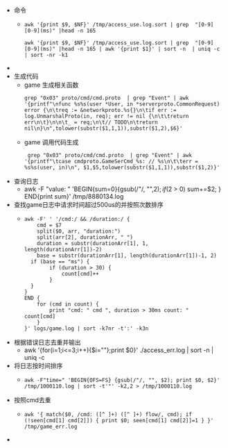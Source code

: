 - 命令
	- ```
	  awk '{print $9, $NF}' /tmp/access_use.log.sort | grep  "[0-9][0-9](ms)" |head -n 165
	  
	  awk '{print $9, $NF}' /tmp/access_use.log.sort | grep  "[0-9][0-9](ms)" |head -n 165 | awk '{print $1}' | sort -n  | uniq -c | sort -nr -k1
	  ```
-
- 生成代码
	- game 生成相关函数
	  ```
	  grep "0x03" proto/cmd/cmd.proto  | grep "Event" | awk '{printf"\nfunc %s%s(user *User, in *serverproto.CommonRequest) error {\n\treq := &networkproto.%s{}\n\tif err := log.UnmarshalProto(in, req); err != nil {\n\t\treturn err\n\t}\n\n\t_ = req;\n\t// TODO\n\treturn nil\n}\n",tolower(substr($1,1,1)),substr($1,2),$6}'
	  ```
	- game 调用代码生成
	  ```
	   grep "0x03" proto/cmd/cmd.proto  | grep "Event" | awk '{printf"\tcase cmdproto.GameSerCmd_%s: // %s\n\t\terr = %s%s(user, in)\n", $1,$5,tolower(substr($1,1,1)),substr($1,2)}'
	  ```
- 查询日志
	- awk -F "value: " 'BEGIN{sum=0}{gsub(/"/, "",$2); if($2 > 0) sum+=$2; } END{print sum}' /tmp/8880134.log
- 查找game日志中请求时间超过500us的并按照次数排序
	- ```
	  awk -F' ' '/cmd:/ && /duration:/ { 
	      cmd = $7
	      split($0, arr, "duration:")
	      split(arr[2], durationArr, " ")
	      duration = substr(durationArr[1], 1, length(durationArr[1])-2)
	      base = substr(durationArr[1], length(durationArr[1])-1, 2)
	  	if (base == "ms") {
	          if (duration > 30) {
	              count[cmd]++
	          }
	  	}
	  }
	  END {
	      for (cmd in count) {
	          print "cmd: " cmd ", duration > 30ms count: " count[cmd]
	      }
	  }' logs/game.log | sort -k7nr -t':' -k3n
	  ```
- 根据错误日志去重并输出
	- awk '{for(i=1;i<=3;i++){$i=""};print $0}' ./access_err.log | sort -n | uniq -c
- 将日志按时间排序
	- ```
	  awk -F"time=" 'BEGIN{OFS=FS} {gsub(/"/, "", $2); print $0, $2}' /tmp/1000110.log | sort -t'"' -k2,2 > /tmp/1000110.log
	  ```
- 按照cmd去重
	- ```
	  awk '{ match($0, /cmd: ([^ ]+) ([^ ]+) flow/, cmd); if (!seen[cmd[1] cmd[2]]) { print $0; seen[cmd[1] cmd[2]]=1 } }' /tmp/game_err.log
	  ```
-